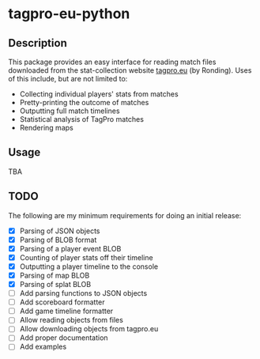 # tagpro-eu-python

## Description

This package provides an easy interface for reading match files downloaded from the stat-collection website [tagpro.eu](http://www.tagpro.eu) (by Ronding). Uses of this include, but are not limited to:

- Collecting individual players' stats from matches
- Pretty-printing the outcome of matches
- Outputting full match timelines
- Statistical analysis of TagPro matches
- Rendering maps

## Usage

TBA

## TODO

The following are my minimum requirements for doing an initial release:

- [x] Parsing of JSON objects
- [x] Parsing of BLOB format
- [x] Parsing of a player event BLOB
- [x] Counting of player stats off their timeline
- [x] Outputting a player timeline to the console
- [x] Parsing of map BLOB
- [x] Parsing of splat BLOB
- [ ] Add parsing functions to JSON objects
- [ ] Add scoreboard formatter
- [ ] Add game timeline formatter
- [ ] Allow reading objects from files
- [ ] Allow downloading objects from tagpro.eu
- [ ] Add proper documentation
- [ ] Add examples
